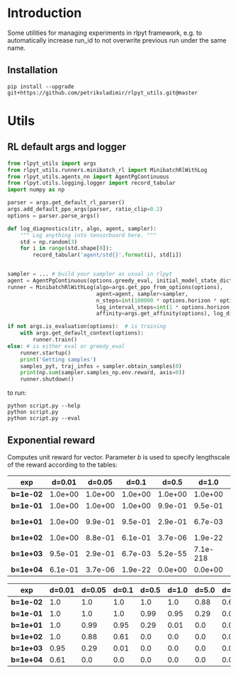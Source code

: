 # Introduction
Some utilities for managing experiments in rlpyt framework, e.g. to automatically increase run_id to not overwrite previous run under the same name.

## Installation
```
pip install --upgrade git+https://github.com/petrikvladimir/rlpyt_utils.git@master 
```

# Utils

## RL default args and logger
```python
from rlpyt_utils import args
from rlpyt_utils.runners.minibatch_rl import MinibatchRlWithLog
from rlpyt_utils.agents_nn import AgentPgContinuous
from rlpyt.utils.logging.logger import record_tabular
import numpy as np

parser = args.get_default_rl_parser()
args.add_default_ppo_args(parser, ratio_clip=0.2)
options = parser.parse_args()

def log_diagnostics(itr, algo, agent, sampler):
    """ Log anything into tensorboard here. """
    std = np.random(3)
    for i in range(std.shape[0]):
        record_tabular('agent/std{}'.format(i), std[i])


sampler = ... # build your sampler as usual in rlpyt
agent = AgentPgContinuous(options.greedy_eval, initial_model_state_dict=args.load_initial_model_state(options),)
runner = MinibatchRlWithLog(algo=args.get_ppo_from_options(options),
                            agent=agent, sampler=sampler,
                            n_steps=int(100000 * options.horizon * options.num_parallel),
                            log_interval_steps=int(1 * options.horizon * options.num_parallel),
                            affinity=args.get_affinity(options), log_diagnostics_fun=log_diagnostics, seed=0)

if not args.is_evaluation(options):  # is training
    with args.get_default_context(options):
        runner.train()
else: # is either eval or greedy_eval
    runner.startup()
    print('Getting samples')
    samples_pyt, traj_infos = sampler.obtain_samples(0)
    print(np.sum(sampler.samples_np.env.reward, axis=0))
    runner.shutdown()
``` 
to run:
```
python script.py --help
python script.py
python script.py --eval
```

## Exponential reward

Computes unit reward for vector. Parameter _b_ is used to specify lengthscale of the reward according to the tables:

exp | d=0.01 | d=0.05 | d=0.1 | d=0.5 | d=1.0 | d=5.0 | d=10.0
--- | --- | --- | --- | --- | --- | --- | ---
**b=1e-02** | 1.0e+00 | 1.0e+00 | 1.0e+00 | 1.0e+00 | 1.0e+00 | 8.8e-01 | 6.1e-01
**b=1e-01** | 1.0e+00 | 1.0e+00 | 1.0e+00 | 9.9e-01 | 9.5e-01 | 2.9e-01 | 6.7e-03
**b=1e+01** | 1.0e+00 | 9.9e-01 | 9.5e-01 | 2.9e-01 | 6.7e-03 | 5.2e-55 | 7.1e-218
**b=1e+02** | 1.0e+00 | 8.8e-01 | 6.1e-01 | 3.7e-06 | 1.9e-22 | 0.0e+00 | 0.0e+00
**b=1e+03** | 9.5e-01 | 2.9e-01 | 6.7e-03 | 5.2e-55 | 7.1e-218 | 0.0e+00 | 0.0e+00
**b=1e+04** | 6.1e-01 | 3.7e-06 | 1.9e-22 | 0.0e+00 | 0.0e+00 | 0.0e+00 | 0.0e+00

exp | d=0.01 | d=0.05 | d=0.1 | d=0.5 | d=1.0 | d=5.0 | d=10.0
--- | --- | --- | --- | --- | --- | --- | ---
**b=1e-02** | 1.0 | 1.0 | 1.0 | 1.0 | 1.0 | 0.88 | 0.61
**b=1e-01** | 1.0 | 1.0 | 1.0 | 0.99 | 0.95 | 0.29 | 0.01
**b=1e+01** | 1.0 | 0.99 | 0.95 | 0.29 | 0.01 | 0.0 | 0.0
**b=1e+02** | 1.0 | 0.88 | 0.61 | 0.0 | 0.0 | 0.0 | 0.0
**b=1e+03** | 0.95 | 0.29 | 0.01 | 0.0 | 0.0 | 0.0 | 0.0
**b=1e+04** | 0.61 | 0.0 | 0.0 | 0.0 | 0.0 | 0.0 | 0.0